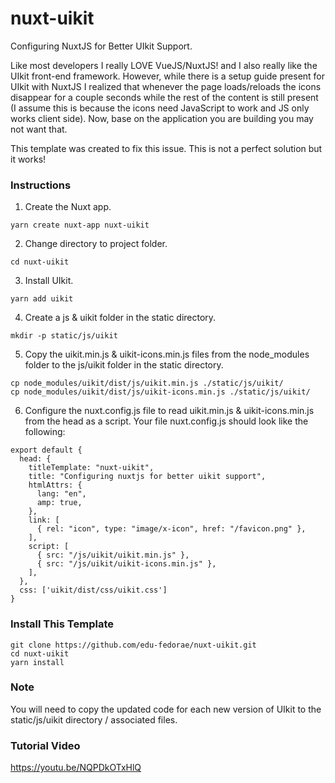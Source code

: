 # nuxt-uikit
Configuring  NuxtJS for Better UIkit Support.

Like most developers I really LOVE VueJS/NuxtJS! and I also really like the UIkit front-end framework. However, while there is a setup guide present for UIkit with NuxtJS I realized that whenever the page loads/reloads the icons disappear for a couple seconds while the rest of the content is still present (I assume this is because the icons need JavaScript to work and JS only works client side). Now, base on the application you are building you may not want that.

This template was created to fix this issue. This is not a perfect solution but it works!

### Instructions
1. Create the Nuxt app.
```
yarn create nuxt-app nuxt-uikit
```
2. Change directory to project folder.
```
cd nuxt-uikit
```
3. Install UIkit.
```
yarn add uikit
```
4. Create a js & uikit folder in the static directory.
```
mkdir -p static/js/uikit
```
5. Copy the uikit.min.js & uikit-icons.min.js files from the node_modules folder to the js/uikit folder in the static directory.
```
cp node_modules/uikit/dist/js/uikit.min.js ./static/js/uikit/
cp node_modules/uikit/dist/js/uikit-icons.min.js ./static/js/uikit/
```
6. Configure the nuxt.config.js file to read uikit.min.js & uikit-icons.min.js from the head as a script.
Your file nuxt.config.js should look like the following:
```
export default {
  head: {
    titleTemplate: "nuxt-uikit",
    title: "Configuring nuxtjs for better uikit support",
    htmlAttrs: {
      lang: "en",
      amp: true,
    },
    link: [
      { rel: "icon", type: "image/x-icon", href: "/favicon.png" },
    ],
    script: [
      { src: "/js/uikit/uikit.min.js" },
      { src: "/js/uikit/uikit-icons.min.js" },
    ],
  },
  css: ['uikit/dist/css/uikit.css']
}
 ```

### Install This Template
```
git clone https://github.com/edu-fedorae/nuxt-uikit.git
cd nuxt-uikit
yarn install
```

### Note
You will need to copy the updated code for each new version of UIkit to the static/js/uikit directory / associated files.

### Tutorial Video
https://youtu.be/NQPDkOTxHlQ
